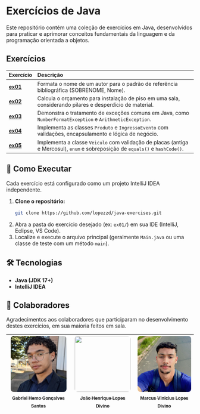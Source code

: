 # Exercícios de Java

Este repositório contém uma coleção de exercícios em Java, desenvolvidos para praticar e aprimorar conceitos fundamentais da linguagem e da programação orientada a objetos.

## Exercícios

| Exercício | Descrição |
| :--- | :--- |
| [**ex01**](./ex01/) | Formata o nome de um autor para o padrão de referência bibliográfica (SOBRENOME, Nome). |
| [**ex02**](./ex02/) | Calcula o orçamento para instalação de piso em uma sala, considerando pilares e desperdício de material. |
| [**ex03**](./ex03/) | Demonstra o tratamento de exceções comuns em Java, como `NumberFormatException` e `ArithmeticException`. |
| [**ex04**](./ex04/) | Implementa as classes `Produto` e `IngressoEvento` com validações, encapsulamento e lógica de negócio. |
| [**ex05**](./ex05/) | Implementa a classe `Veiculo` com validação de placas (antiga e Mercosul), `enum` e sobreposição de `equals()` e `hashCode()`. |

## 🚀 Como Executar

Cada exercício está configurado como um projeto IntelliJ IDEA independente.

1.  **Clone o repositório:**
    ```bash
    git clone https://github.com/lopezzd/java-exercises.git
    ```
2.  Abra a pasta do exercício desejado (ex: `ex01/`) em sua IDE (IntelliJ, Eclipse, VS Code).
3.  Localize e execute o arquivo principal (geralmente `Main.java` ou uma classe de teste com um método `main`).

## 🛠️ Tecnologias

- **Java (JDK 17+)**
- **IntelliJ IDEA**

## 👥 Colaboradores

Agradecimentos aos colaboradores que participaram no desenvolvimento destes exercícios, em sua maioria feitos em sala.

| [<img style="width:150px; height:150px; object-fit:cover; object-position:center; border-radius:8px;" loading="lazy" src="./ex05/assets/Gabriel%20Hemo.jpeg" width=115><br><sub>Gabriel Hemo Gonçalves Santos</sub>](https://github.com/hemogabriel) | [<img style="width:150px; height:150px; object-fit:cover; object-position:center; border-radius:8px;" loading="lazy" src="./ex05/assets/Jo%C3%A3o%20Henrique%20Lopes.jpeg" width=115><br><sub>João Henrique Lopes Divino</sub>](https://github.com/lopezzd) | [<img style="width:150px; height:150px; object-fit:cover; object-position:center; border-radius:8px;" loading="lazy" src="./ex05/assets/Marcus%20Vinicius%20Lopes.jpeg" width=115><br><sub>Marcus Vinicius Lopes Divino</sub>](https://github.com/marcuslopes06) |
| :---: | :---: | :---: |
